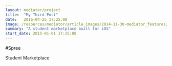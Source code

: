 ```yaml
---
layout: mediator/project
title:  "My Third Post"
date:   2016-04-25 17:25:00
image: /resources/mediator/article_images/2014-11-30-mediator_features/night-track.JPG
summary: "A student marketplace built for iOS"
start_date: 2015-01-01 17:25:00
---
```


#Spree

Student Marketplace
